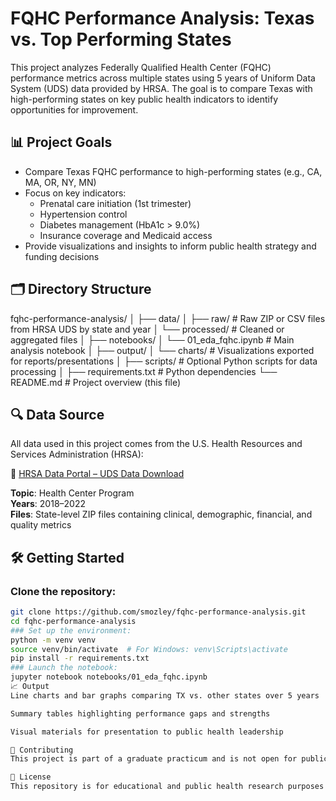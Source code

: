 # FQHC Performance Analysis: Texas vs. Top Performing States

This project analyzes Federally Qualified Health Center (FQHC) performance metrics across multiple states using 5 years of Uniform Data System (UDS) data provided by HRSA. The goal is to compare Texas with high-performing states on key public health indicators to identify opportunities for improvement.

## 📊 Project Goals

- Compare Texas FQHC performance to high-performing states (e.g., CA, MA, OR, NY, MN)
- Focus on key indicators:
  - Prenatal care initiation (1st trimester)
  - Hypertension control
  - Diabetes management (HbA1c > 9.0%)
  - Insurance coverage and Medicaid access
- Provide visualizations and insights to inform public health strategy and funding decisions

## 🗂 Directory Structure

fqhc-performance-analysis/
│
├── data/
│ ├── raw/ # Raw ZIP or CSV files from HRSA UDS by state and year
│ └── processed/ # Cleaned or aggregated files
│
├── notebooks/
│ └── 01_eda_fqhc.ipynb # Main analysis notebook
│
├── output/
│ └── charts/ # Visualizations exported for reports/presentations
│
├── scripts/ # Optional Python scripts for data processing
│
├── requirements.txt # Python dependencies
└── README.md # Project overview (this file)
## 🔍 Data Source

All data used in this project comes from the U.S. Health Resources and Services Administration (HRSA):

🔗 [HRSA Data Portal – UDS Data Download](https://data.hrsa.gov/data/download)

**Topic**: Health Center Program  
**Years**: 2018–2022  
**Files**: State-level ZIP files containing clinical, demographic, financial, and quality metrics

## 🛠 Getting Started

### Clone the repository:
```bash
git clone https://github.com/smozley/fqhc-performance-analysis.git
cd fqhc-performance-analysis
### Set up the environment:
python -m venv venv
source venv/bin/activate  # For Windows: venv\Scripts\activate
pip install -r requirements.txt
### Launch the notebook:
jupyter notebook notebooks/01_eda_fqhc.ipynb
📈 Output
Line charts and bar graphs comparing TX vs. other states over 5 years

Summary tables highlighting performance gaps and strengths

Visual materials for presentation to public health leadership

🤝 Contributing
This project is part of a graduate practicum and is not open for public contributions at this time.

📄 License
This repository is for educational and public health research purposes only. Please cite HRSA if using data derived from their downloads.
